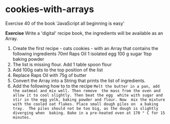 # cookies-with-arrays
Exercise 40 of the book 'JavaScript all beginning is easy'

**Exercise**
Write a 'digital' recipe book, the ingredients will be available as an Array.

1. Create the first recipe - oats cookies - with an Array that contains the following ingredients
70ml Raps Oil
1 isolated egg
100 g sugar
1tsp baking powder
2. The list is missing flour. Add 1 table spoon flour
3. Add 100g oats to the top position of the list
4. Replace Raps Oil with 75g of butter
5. Convert the Array into a String that prints the list of ingredients.
6. Add the following how to to the recipe
`Melt the butter in a pan, add the oatmeal and mix well. Then remove 
the mass from the oven and allow it to cool slightly. Then beat the egg 
white with sugar and stir in the egg yolk, baking powder and flour. Now 
mix the mixture with the cooled oat flakes. Place small dough piles on 
a baking tray. 
The piles should not be too big, as the dough is slightly diverging when 
baking. Bake in a pre-heated oven at 170 ° C for 15 minutes.`